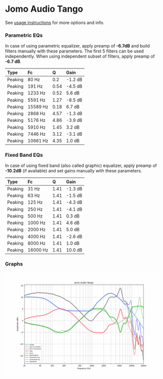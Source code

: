 # Jomo Audio Tango
See [usage instructions](https://github.com/jaakkopasanen/AutoEq#usage) for more options and info.

### Parametric EQs
In case of using parametric equalizer, apply preamp of **-6.7dB** and build filters manually
with these parameters. The first 5 filters can be used independently.
When using independent subset of filters, apply preamp of **-6.7 dB**.

| Type    | Fc       |    Q | Gain    |
|:--------|:---------|:-----|:--------|
| Peaking | 80 Hz    | 0.2  | -1.2 dB |
| Peaking | 191 Hz   | 0.54 | -4.5 dB |
| Peaking | 1233 Hz  | 0.52 | 5.6 dB  |
| Peaking | 5591 Hz  | 1.27 | -8.5 dB |
| Peaking | 15589 Hz | 0.18 | 6.7 dB  |
| Peaking | 2868 Hz  | 4.57 | -1.3 dB |
| Peaking | 5176 Hz  | 4.86 | -3.9 dB |
| Peaking | 5910 Hz  | 1.45 | 3.2 dB  |
| Peaking | 7446 Hz  | 3.12 | -3.1 dB |
| Peaking | 10661 Hz | 4.35 | 1.0 dB  |

### Fixed Band EQs
In case of using fixed band (also called graphic) equalizer, apply preamp of **-10.2dB**
(if available) and set gains manually with these parameters.

| Type    | Fc       |    Q | Gain    |
|:--------|:---------|:-----|:--------|
| Peaking | 31 Hz    | 1.41 | -1.3 dB |
| Peaking | 63 Hz    | 1.41 | -1.5 dB |
| Peaking | 125 Hz   | 1.41 | -4.3 dB |
| Peaking | 250 Hz   | 1.41 | -4.1 dB |
| Peaking | 500 Hz   | 1.41 | 0.3 dB  |
| Peaking | 1000 Hz  | 1.41 | 4.6 dB  |
| Peaking | 2000 Hz  | 1.41 | 5.0 dB  |
| Peaking | 4000 Hz  | 1.41 | -2.6 dB |
| Peaking | 8000 Hz  | 1.41 | 1.0 dB  |
| Peaking | 16000 Hz | 1.41 | 10.0 dB |

### Graphs
![](./Jomo%20Audio%20Tango.png)